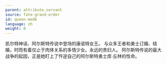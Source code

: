 ```yaml
---
parent: attribute.servant
source: fate-grand-order
id: queen-medb
language: zh
weight: 0
---
```


凯尔特神话、阿尔斯特传说中登场的康诺特女王。
与众多王者和勇士订婚、结婚，时而有着仅止于肉体关系的多情少女。永远的贵妇人。
阿尔斯特传说的最大战争的起因，正是她盯上了忤逆自己的阿尔斯特勇士库·丘林的性命。
